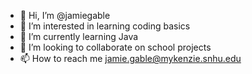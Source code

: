 - 👋 Hi, I’m @jamiegable
- 👀 I’m interested in learning coding basics
- 🌱 I’m currently learning Java
- 💞️ I’m looking to collaborate on school projects
- 📫 How to reach me jamie.gable@mykenzie.snhu.edu

<!---
JamieGable/JamieGable is a ✨ special ✨ repository because its `README.md` (this file) appears on your GitHub profile.
You can click the Preview link to take a look at your changes.
--->
